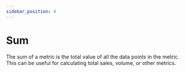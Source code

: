 ```yaml
---
sidebar_position: 4
---
```


# Sum


The sum of a metric is the total value of all the data points in the metric. This can be useful for calculating total sales, volume, or other metrics.


